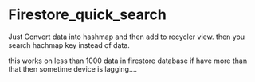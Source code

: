 # Firestore_quick_search
Just Convert data into hashmap and then add to recycler view. then you search hachmap key instead of data.

this works on less than 1000 data in firestore database if have more than that then sometime device is lagging....
